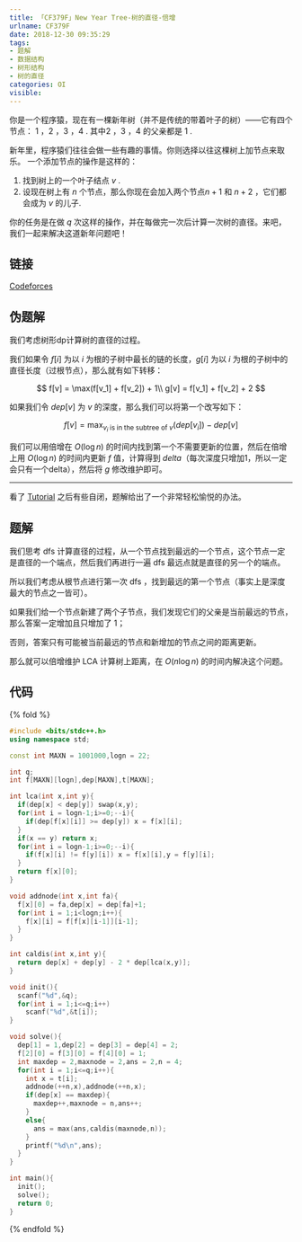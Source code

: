 ```yaml
---
title: 「CF379F」New Year Tree-树的直径-倍增
urlname: CF379F
date: 2018-12-30 09:35:29
tags:
- 题解
- 数据结构
- 树形结构
- 树的直径
categories: OI
visible:
---
```


你是一个程序猿，现在有一棵新年树（并不是传统的带着叶子的树）——它有四个节点： $1$ ，$2$ ，$3$ ，$4$ . 其中$2$ ，$3$ ，$4$ 的父亲都是 $1$ .

新年里，程序猿们往往会做一些有趣的事情。你则选择以往这棵树上加节点来取乐。 一个添加节点的操作是这样的：

1. 找到树上的一个叶子结点 $v$ .
2. 设现在树上有 $n$ 个节点，那么你现在会加入两个节点$n+1$ 和 $n+2$ ，它们都会成为 $v$ 的儿子.

你的任务是在做 $q$ 次这样的操作，并在每做完一次后计算一次树的直径。来吧，我们一起来解决这道新年问题吧！

<!-- more -->

## 链接

[Codeforces](https://codeforces.com/problemset/problem/379/F)

## 伪题解

我们考虑树形dp计算树的直径的过程。

我们如果令 $f[i]$ 为以 $i$ 为根的子树中最长的链的长度，$g[i]$ 为以 $i$ 为根的子树中的直径长度（过根节点），那么就有如下转移：

$$
f[v] = \max(f[v_1] + f[v_2]) + 1\\
g[v] = f[v_1] + f[v_2] + 2
$$

如果我们令 $dep[v]$ 为 $v$ 的深度，那么我们可以将第一个改写如下：

$$
f[v] = \max_{v_i \text{ is in the subtree of } v}(dep[v_i]) - dep[v]
$$

我们可以用倍增在 $O(\log n)$ 的时间内找到第一个不需要更新的位置，然后在倍增上用 $O(\log n)$ 的时间内更新 $f$ 值，计算得到 $delta$（每次深度只增加1，所以一定会只有一个delta），然后将 $g$ 修改维护即可。

- - - 

看了 [Tutorial](https://codeforc.es/blog/entry/10171 "Tutorial Good Bye 2013") 之后有些自闭，题解给出了一个非常轻松愉悦的办法。

## 题解

我们思考 $\text{dfs}$ 计算直径的过程，从一个节点找到最远的一个节点，这个节点一定是直径的一个端点，然后我们再进行一遍 $\text{dfs}$ 最远点就是直径的另一个的端点。

所以我们考虑从根节点进行第一次 $\text{dfs}$ ，找到最远的第一个节点（事实上是深度最大的节点之一皆可）。

如果我们给一个节点新建了两个子节点，我们发现它们的父亲是当前最远的节点，那么答案一定增加且只增加了 $1$；

否则，答案只有可能被当前最远的节点和新增加的节点之间的距离更新。

那么就可以倍增维护 $\text{LCA}$ 计算树上距离，在 $O(n \log n)$ 的时间内解决这个问题。

## 代码

{% fold %}
```cpp
#include <bits/stdc++.h>
using namespace std;

const int MAXN = 1001000,logn = 22;

int q;
int f[MAXN][logn],dep[MAXN],t[MAXN];

int lca(int x,int y){
  if(dep[x] < dep[y]) swap(x,y);
  for(int i = logn-1;i>=0;--i){
    if(dep[f[x][i]] >= dep[y]) x = f[x][i];
  }
  if(x == y) return x;
  for(int i = logn-1;i>=0;--i){
    if(f[x][i] != f[y][i]) x = f[x][i],y = f[y][i];
  }
  return f[x][0];
}

void addnode(int x,int fa){
  f[x][0] = fa,dep[x] = dep[fa]+1;
  for(int i = 1;i<logn;i++){
    f[x][i] = f[f[x][i-1]][i-1];
  }
}

int caldis(int x,int y){
  return dep[x] + dep[y] - 2 * dep[lca(x,y)];
}

void init(){
  scanf("%d",&q);
  for(int i = 1;i<=q;i++)
    scanf("%d",&t[i]);
}

void solve(){
  dep[1] = 1,dep[2] = dep[3] = dep[4] = 2;
  f[2][0] = f[3][0] = f[4][0] = 1;
  int maxdep = 2,maxnode = 2,ans = 2,n = 4;
  for(int i = 1;i<=q;i++){
    int x = t[i];
    addnode(++n,x),addnode(++n,x);
    if(dep[x] == maxdep){
      maxdep++,maxnode = n,ans++;
    }
    else{
      ans = max(ans,caldis(maxnode,n));
    }
    printf("%d\n",ans);
  }
}

int main(){
  init();
  solve();
  return 0;
}
```
{% endfold %}
